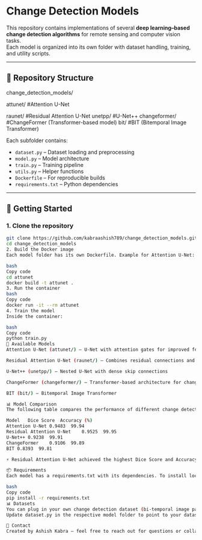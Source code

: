 # Change Detection Models

This repository contains implementations of several **deep learning–based change detection algorithms** for remote sensing and computer vision tasks.  
Each model is organized into its own folder with dataset handling, training, and utility scripts.

---

## 📂 Repository Structure

change_detection_models/

attunet/   #Attention U-Net

raunet/   #Residual Attention U-Net
unetpp/   #U-Net++
changeformer/   #ChangeFormer (Transformer-based model)
bit/   #BIT (Bitemporal Image Transformer)

Each subfolder contains:
- `dataset.py` – Dataset loading and preprocessing  
- `model.py` – Model architecture  
- `train.py` – Training pipeline  
- `utils.py` – Helper functions  
- `Dockerfile` – For reproducible builds  
- `requirements.txt` – Python dependencies  

---

## 🚀 Getting Started

### 1. Clone the repository

```bash
git clone https://github.com/kabraashish789/change_detection_models.git
cd change_detection_models
2. Build the Docker image
Each model folder has its own Dockerfile. Example for Attention U-Net:

bash
Copy code
cd attunet
docker build -t attunet .
3. Run the container
bash
Copy code
docker run -it --rm attunet
4. Train the model
Inside the container:

bash
Copy code
python train.py
🧩 Available Models
Attention U-Net (attunet/) – U-Net with attention gates for improved feature selection

Residual Attention U-Net (raunet/) – Combines residual connections and attention

U-Net++ (unetpp/) – Nested U-Net with dense skip connections

ChangeFormer (changeformer/) – Transformer-based architecture for change detection

BIT (bit/) – Bitemporal Image Transformer

📊 Model Comparison
The following table compares the performance of different change detection models implemented in this repository:

Model	Dice Score	Accuracy (%)
Attention U-Net	0.9483	99.94
Residual Attention U-Net	0.9525	99.95
U-Net++	0.9238	99.91
ChangeFormer	0.9106	99.89
BIT	0.8393	99.81

⚡ Residual Attention U-Net achieved the highest Dice Score and Accuracy among the tested models.

📦 Requirements
Each model has a requirements.txt with its dependencies. To install locally (without Docker):

bash
Copy code
pip install -r requirements.txt
📊 Datasets
You can plug in your own change detection dataset (bi-temporal image pairs + labels).
Update dataset.py in the respective model folder to point to your dataset.

📧 Contact
Created by Ashish Kabra – feel free to reach out for questions or collaborations.
